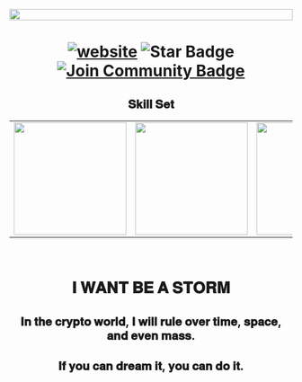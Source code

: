 <p align="center"><img align="center" src="https://www.groene.nl/uploads/image/file/000/023/086/medium_perfect-storm-1024x576.jpg?raw=true" style = "width: -webkit-fill-available;"/></p>
<h1 align="center">
  <a href="/"><img src="https://img.shields.io/static/v1?label=&labelColor=505050&message=findwrk&color=%230076D6&style=flat&logo=google-chrome&logoColor=%230076D6" alt="website"/></a>
  <img src="https://img.shields.io/static/v1?label=%F0%9F%8C%9F&message=If%20Useful&style=style=flat&color=BC4E99" alt="Star Badge"/>
  <a href="https://join.skype.com/invite/WMEJuPQ3viqA"><img src="https://img.shields.io/discord/733027681184251937.svg?style=flat&label=Join%20Community&color=7289DA" alt="Join Community Badge"/></a>
</h1>
<!-- <img align="left" src="https://visitor-badge.laobi.icu/badge?page_id=loganworld.loganworld" />
<img align="right" src="https://img.shields.io/github/followers/loganworld?label=Follow&style=social" />
<h1 align="center"></h1>
<img align="left" height="150px" src="https://github-readme-stats.vercel.app/api?username=cyber-storm-200712&show_icons=true&theme=merko&count_private=true" />
<img align="right" height="150px" src="https://github-readme-stats.vercel.app/api/top-langs/?username=cyber-storm-200712&layout=compact&theme=merko&count_private=true" />
<img height="150px" /> -->
<h2 font-weight="bold" align="center">𝐒𝐤𝐢𝐥𝐥 𝐒𝐞𝐭</h2>
<table>
  <tr>
    <td>
      <img src="https://smartcontractprogrammer.com/static/media/logo.cae6ce4a.svg" width="200">
    </td>
    <td><img src="https://cdn.iconscout.com/icon/free/png-128/react-3-1175109.png" width="200"></td>
    <td><img src="https://cdn.iconscout.com/icon/free/png-128/nodejs-2-226035.png" width="200"></td>
    <td><img src="https://cdn.iconscout.com/icon/free/png-256/unity-2749374-2284764.png" width="200"></td>
    <td><img src="https://cdn.iconscout.com/icon/free/png-128/python-20-1175115.png" width="200"></td>
    <td><img src="https://cdn.iconscout.com/icon/free/png-128/typescript-1-1175078.png" width="200"></td>
    <td><img src="https://cdn.iconscout.com/icon/free/png-256/flutter-3521432-2944876.png" width="200"></td>
  </tr>
</table>
<br />

</p>
<h1 font-weight="bold"  align="center">𝐈 𝐖𝐀𝐍𝐓 𝐁𝐄 𝐀 𝐒𝐓𝐎𝐑𝐌</h2>

<div>
  <h2 align="center">𝐈𝐧 𝐭𝐡𝐞 𝐜𝐫𝐲𝐩𝐭𝐨 𝐰𝐨𝐫𝐥𝐝, 𝐈 𝐰𝐢𝐥𝐥 𝐫𝐮𝐥𝐞 𝐨𝐯𝐞𝐫 𝐭𝐢𝐦𝐞, 𝐬𝐩𝐚𝐜𝐞, 𝐚𝐧𝐝 𝐞𝐯𝐞𝐧 𝐦𝐚𝐬𝐬.</h2>
<h2 align="center">𝐈𝐟 𝐲𝐨𝐮 𝐜𝐚𝐧 𝐝𝐫𝐞𝐚𝐦 𝐢𝐭, 𝐲𝐨𝐮 𝐜𝐚𝐧 𝐝𝐨 𝐢𝐭.</h2> 
<br />

</div>
